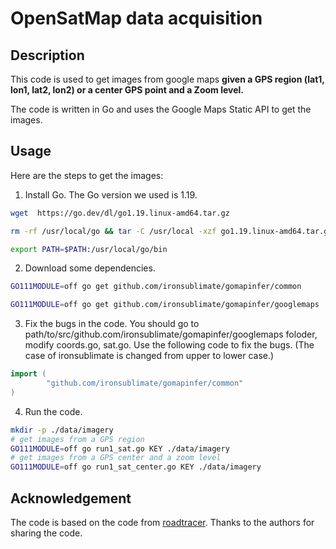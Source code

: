 # OpenSatMap data acquisition

## Description
This code is used to get images from google maps <b>given a GPS region (lat1, lon1, lat2, lon2) or a center GPS point and a Zoom level.</b>

The code is written in Go and uses the Google Maps Static API to get the images.

## Usage
Here are the steps to get the images:
1. Install Go. The Go version we used is 1.19.
``` bash
wget  https://go.dev/dl/go1.19.linux-amd64.tar.gz

rm -rf /usr/local/go && tar -C /usr/local -xzf go1.19.linux-amd64.tar.gz

export PATH=$PATH:/usr/local/go/bin
```
2. Download some dependencies.
``` bash
GO111MODULE=off go get github.com/ironsublimate/gomapinfer/common

GO111MODULE=off go get github.com/ironsublimate/gomapinfer/googlemaps
```
3. Fix the bugs in the code.
You should go to path/to/src/github.com/ironsublimate/gomapinfer/googlemaps foloder, modify coords.go, sat.go.
Use the following code to fix the bugs. (The case of ironsublimate is changed from upper to lower case.)
``` go
import (
        "github.com/ironsublimate/gomapinfer/common"
)
```


4. Run the code.
``` bash
mkdir -p ./data/imagery
# get images from a GPS region
GO111MODULE=off go run1_sat.go KEY ./data/imagery
# get images from a GPS center and a zoom level
GO111MODULE=off go run1_sat_center.go KEY ./data/imagery
```

## Acknowledgement
The code is based on the code from [roadtracer](https://github.com/mitroadmaps/roadtracer/tree/master/dataset). 
Thanks to the authors for sharing the code.
